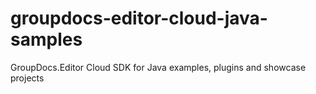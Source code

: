 # groupdocs-editor-cloud-java-samples
GroupDocs.Editor Cloud SDK for Java examples, plugins and showcase projects
